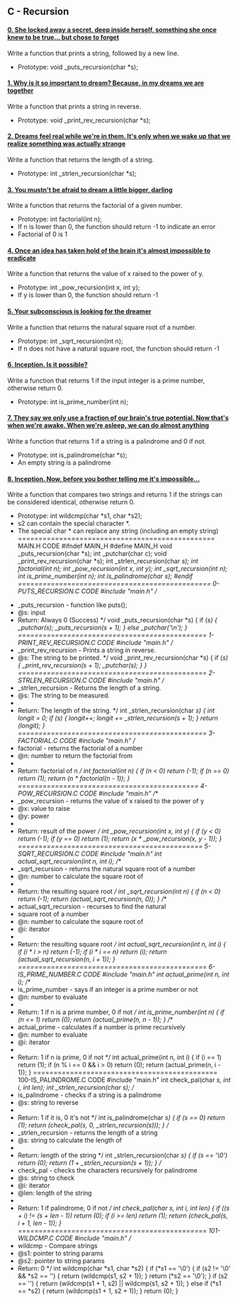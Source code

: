 ## C - Recursion
#### [0. She locked away a secret, deep inside herself, something she once knew to be true... but chose to forget](0-puts_recursion.c)
Write a function that prints a string, followed by a new line.
- Prototype: void _puts_recursion(char *s);
#### [1. Why is it so important to dream? Because, in my dreams we are together](1-print_rev_recursion.c)
Write a function that prints a string in reverse.
- Prototype: void _print_rev_recursion(char *s);
#### [2. Dreams feel real while we're in them. It's only when we wake up that we realize something was actually strange](2-strlen_recursion.c)
Write a function that returns the length of a string.
- Prototype: int _strlen_recursion(char *s);
#### [3. You mustn't be afraid to dream a little bigger, darling](3-factorial.c)
Write a function that returns the factorial of a given number.
- Prototype: int factorial(int n);
- If n is lower than 0, the function should return -1 to indicate an error
- Factorial of 0 is 1
#### [4. Once an idea has taken hold of the brain it's almost impossible to eradicate](4-pow_recursion.c)
Write a function that returns the value of x raised to the power of y.
- Prototype: int _pow_recursion(int x, int y);
- If y is lower than 0, the function should return -1
#### [5. Your subconscious is looking for the dreamer](5-sqrt_recursion.c)
Write a function that returns the natural square root of a number.
- Prototype: int _sqrt_recursion(int n);
- If n does not have a natural square root, the function should return -1
#### [6. Inception. Is it possible?](6-is_prime_number.c)
Write a function that returns 1 if the input integer is a prime number, otherwise return 0.
- Prototype: int is_prime_number(int n);
#### [7. They say we only use a fraction of our brain's true potential. Now that's when we're awake. When we're asleep, we can do almost anything](100-is_palindrome.c)
Write a function that returns 1 if a string is a palindrome and 0 if not.
- Prototype: int is_palindrome(char *s);
- An empty string is a palindrome
#### [8. Inception. Now, before you bother telling me it's impossible...](101-wildcmp.c)
Write a function that compares two strings and returns 1 if the strings can be considered identical, otherwise return 0.
- Prototype: int wildcmp(char *s1, char *s2);
- s2 can contain the special character *.
- The special char * can replace any string (including an empty string)
================================================
MAIN.H CODE
#ifndef MAIN_H
#define MAIN_H
void _puts_recursion(char *s);
int _putchar(char c);
void _print_rev_recursion(char *s);
int _strlen_recursion(char *s);
int factorial(int n);
int _pow_recursion(int x, int y);
int _sqrt_recursion(int n);
int is_prime_number(int n);
int is_palindrome(char *s);
#endif
===============================================
0-PUTS_RECURSION.C CODE
#include "main.h"
/**
 * _puts_recursion - function like puts();
 * @s: input
 * Return: Always 0 (Success)
 */
void _puts_recursion(char *s)
{
        if (*s)
        {
                _putchar(*s);
                _puts_recursion(s + 1);
        }
        else
                _putchar('\n');
}
==============================================
1-PRINT_REV_RECURSION.C CODE
#include "main.h"
/**
 * _print_rev_recursion - Prints a string in reverse.
 * @s: The string to be printed.
 */
void _print_rev_recursion(char *s)
{
        if (*s)
        {
                _print_rev_recursion(s + 1);
                _putchar(*s);
        }
}
==============================================
2-STRLEN_RECURSION.C CODE
#include "main.h"
/**
 * _strlen_recursion - Returns the length of a string.
 * @s: The string to be measured.
 *
 * Return: The length of the string.
 */
int _strlen_recursion(char *s)
{
        int longit = 0;
        if (*s)
        {
                longit++;
                longit += _strlen_recursion(s + 1);
        }
        return (longit);
}
==============================================
3-FACTORIAL.C CODE
#include "main.h"
/**
 * factorial - returns the factorial of a number
 * @n: number to return the factorial from
 *
 * Return: factorial of n
 */
int factorial(int n)
{
        if (n < 0)
                return (-1);
        if (n == 0)
                return (1);
        return (n * factorial(n - 1));
}
============================================
4-POW_RECURSION.C CODE
#include "main.h"
/**
 * _pow_recursion - returns the value of x raised to the power of y
 * @x: value to raise
 * @y: power
 *
 * Return: result of the power
 */
int _pow_recursion(int x, int y)
{
        if (y < 0)
                return (-1);
        if (y == 0)
                return (1);
        return (x * _pow_recursion(x, y - 1));
}
=============================================
5-SQRT_RECURSION.C CODE
#include "main.h"
int actual_sqrt_recursion(int n, int i);
/**
 * _sqrt_recursion - returns the natural square root of a number
 * @n: number to calculate the square root of
 *
 * Return: the resulting square root
 */
int _sqrt_recursion(int n)
{
        if (n < 0)
                return (-1);
        return (actual_sqrt_recursion(n, 0));
}
/**
 * actual_sqrt_recursion - recurses to find the natural
 * square root of a number
 * @n: number to calculate the sqaure root of
 * @i: iterator
 *
 * Return: the resulting square root
 */
int actual_sqrt_recursion(int n, int i)
{
        if (i * i > n)
                return (-1);
        if (i * i == n)
                return (i);
        return (actual_sqrt_recursion(n, i + 1));
}
==============================================
6-IS_PRIME_NUMBER.C CODE
#include "main.h"
int actual_prime(int n, int i);
/**
 * is_prime_number - says if an integer is a prime number or not
 * @n: number to evaluate
 *
 * Return: 1 if n is a prime number, 0 if not
 */
int is_prime_number(int n)
{
        if (n <= 1)
                return (0);
        return (actual_prime(n, n - 1));
}
/**
 * actual_prime - calculates if a number is prime recursively
 * @n: number to evaluate
 * @i: iterator
 *
 * Return: 1 if n is prime, 0 if not
 */
int actual_prime(int n, int i)
{
        if (i == 1)
                return (1);
        if (n % i == 0 && i > 0)
                return (0);
        return (actual_prime(n, i - 1));
}
=============================================
100-IS_PALINDROME.C CODE
#include "main.h"
int check_pal(char *s, int i, int len);
int _strlen_recursion(char *s);
/**
 * is_palindrome - checks if a string is a palindrome
 * @s: string to reverse
 *
 * Return: 1 if it is, 0 it's not
 */
int is_palindrome(char *s)
{
        if (*s == 0)
                return (1);
        return (check_pal(s, 0, _strlen_recursion(s)));
}
/**
 * _strlen_recursion - returns the length of a string
 * @s: string to calculate the length of
 *
 * Return: length of the string
 */
int _strlen_recursion(char *s)
{
        if (*s == '\0')
                return (0);
        return (1 + _strlen_recursion(s + 1));
}
/**
 * check_pal - checks the characters recursively for palindrome
 * @s: string to check
 * @i: iterator
 * @len: length of the string
 *
 * Return: 1 if palindrome, 0 if not
 */
int check_pal(char *s, int i, int len)
{
        if (*(s + i) != *(s + len - 1))
                return (0);
        if (i >= len)
                return (1);
        return (check_pal(s, i + 1, len - 1));
}
==============================================
101-WILDCMP.C CODE
#include "main.h"
/**
 * wildcmp - Compare strings
 * @s1: pointer to string params
 * @s2: pointer to string params
 * Return: 0
 */
int wildcmp(char *s1, char *s2)
{
        if (*s1 == '\0')
        {
                if (s2 != '\0' && *s2 == '')
                {
                        return (wildcmp(s1, s2 + 1));
                }
                return (*s2 == '\0');
        }
        if (s2 == '')
        {
                return (wildcmp(s1 + 1, s2) || wildcmp(s1, s2 + 1));
        }
        else if (*s1 == *s2)
        {
                return (wildcmp(s1 + 1, s2 + 1));
        }
        return (0);
}
